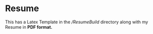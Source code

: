 # Resume

This has a Latex Template in the */ResumeBuild* directory along with my Resume in **PDF format.**